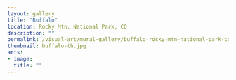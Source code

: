 ```yaml
---
layout: gallery
title: "Buffalo"
location: Rocky Mtn. National Park, CO
description: ""
permalink: /visual-art/mural-gallery/buffalo-rocky-mtn-national-park-co/
thumbnail: buffalo-th.jpg
arts:
- image:
  title: ""
---
```


